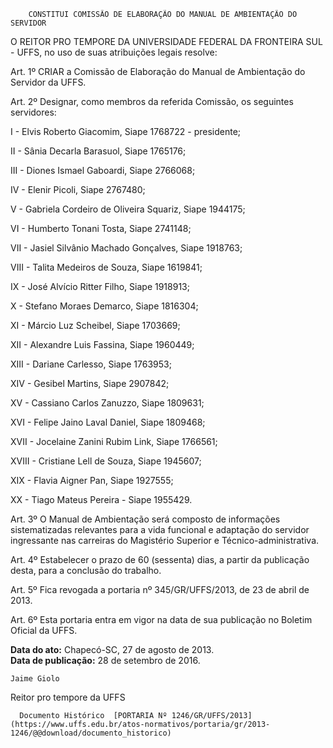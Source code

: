         CONSTITUI COMISSÃO DE ELABORAÇÃO DO MANUAL DE AMBIENTAÇÃO DO SERVIDOR  

O REITOR PRO TEMPORE DA UNIVERSIDADE FEDERAL DA FRONTEIRA SUL - UFFS, no uso de suas atribuições legais resolve:

 Art. 1º CRIAR a Comissão de Elaboração do Manual de Ambientação do Servidor da UFFS.

 Art. 2º Designar, como membros da referida Comissão, os seguintes servidores:

 I - Elvis Roberto Giacomim, Siape 1768722 - presidente;

 II - Sânia Decarla Barasuol, Siape 1765176;

 III - Diones Ismael Gaboardi, Siape 2766068;

 IV - Elenir Picoli, Siape 2767480;

 V - Gabriela Cordeiro de Oliveira Squariz, Siape 1944175;

 VI - Humberto Tonani Tosta, Siape 2741148;

 VII - Jasiel Silvânio Machado Gonçalves, Siape 1918763;

 VIII - Talita Medeiros de Souza, Siape 1619841;

 IX - José Alvício Ritter Filho, Siape 1918913;

 X - Stefano Moraes Demarco, Siape 1816304;

 XI - Márcio Luz Scheibel, Siape 1703669;

 XII - Alexandre Luis Fassina, Siape 1960449;

 XIII - Dariane Carlesso, Siape 1763953;

 XIV - Gesibel Martins, Siape 2907842;

 XV - Cassiano Carlos Zanuzzo, Siape 1809631;

 XVI - Felipe Jaino Laval Daniel, Siape 1809468;

 XVII - Jocelaine Zanini Rubim Link, Siape 1766561;

 XVIII - Cristiane Lell de Souza, Siape 1945607;

 XIX - Flavia Aigner Pan, Siape 1927555;

 XX - Tiago Mateus Pereira - Siape 1955429.

 Art. 3º O Manual de Ambientação será composto de informações sistematizadas relevantes para a vida funcional e adaptação do servidor ingressante nas carreiras do Magistério Superior e Técnico-administrativa.

 Art. 4º Estabelecer o prazo de 60 (sessenta) dias, a partir da publicação desta, para a conclusão do trabalho.

 Art. 5º Fica revogada a portaria nº 345/GR/UFFS/2013, de 23 de abril de 2013.

 Art. 6º Esta portaria entra em vigor na data de sua publicação no Boletim Oficial da UFFS.

  

   **Data do ato:** Chapecó-SC, 27 de agosto de 2013.   
 **Data de publicação:**  28 de setembro de 2016. 

    Jaime Giolo   
 Reitor pro tempore da UFFS 

      Documento Histórico  [PORTARIA Nº 1246/GR/UFFS/2013](https://www.uffs.edu.br/atos-normativos/portaria/gr/2013-1246/@@download/documento_historico)     
      